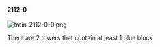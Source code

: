 #### 2112-0
![train-2112-0-0.png](https://github.com/lil-lab/nlvr/raw/master/nlvr/train/images/63/train-2112-0-0.png "train-2112-0-0.png")

There are 2 towers that contain at least 1 blue block
